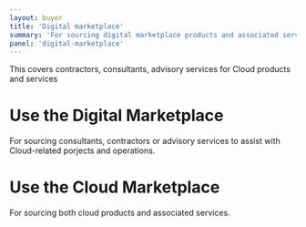 ```yaml
---
layout: buyer
title: 'Digital marketplace'
summary: 'For sourcing digital marketplace products and associated services.'
panel: 'digital-marketplace'
---
```


This covers contractors, consultants, advisory services for Cloud products and services

# Use the Digital Marketplace

For sourcing consultants, contractors or advisory services to assist with Cloud-related porjects and operations.

# Use the Cloud Marketplace

For sourcing both cloud products and associated services.
